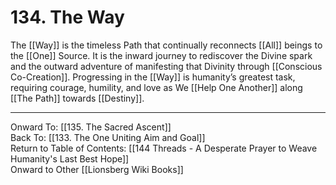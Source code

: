 # 134. The Way

The [[Way]] is the timeless Path that continually reconnects [[All]] beings to the [[One]] Source. It is the inward journey to rediscover the Divine spark and the outward adventure of manifesting that Divinity through [[Conscious Co-Creation]]. Progressing in the [[Way]] is humanity’s greatest task, requiring courage, humility, and love as We [[Help One Another]] along [[The Path]] towards [[Destiny]]. 

____

Onward To: [[135. The Sacred Ascent]]  
Back To: [[133. The One Uniting Aim and Goal]]  
Return to Table of Contents: [[144 Threads - A Desperate Prayer to Weave Humanity's Last Best Hope]]  
Onward to Other [[Lionsberg Wiki Books]]  